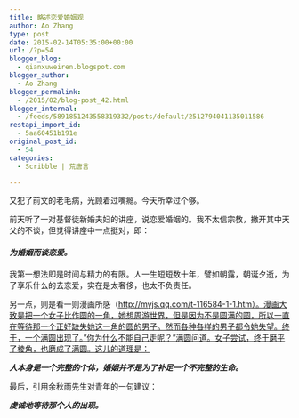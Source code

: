 ```yaml
---
title: 略述恋爱婚姻观
author: Ao Zhang
type: post
date: 2015-02-14T05:35:00+00:00
url: /?p=54
blogger_blog:
  - qianxuweiren.blogspot.com
blogger_author:
  - Ao Zhang
blogger_permalink:
  - /2015/02/blog-post_42.html
blogger_internal:
  - /feeds/5891851243558319332/posts/default/2512794041135011586
restapi_import_id:
  - 5aa60451b191e
original_post_id:
  - 54
categories:
  - Scribble | 荒唐言

---
```

又犯了前文的老毛病，光顾着过嘴瘾。今天所幸过个够。

前天听了一对基督徒新婚夫妇的讲座，说恋爱婚姻的。我不太信宗教，撇开其中天父的不谈，但觉得讲座中一点挺对，即：

#### **_为婚姻而谈恋爱。_**

我第一想法即是时间与精力的有限。人一生短短数十年，譬如朝露，朝诞夕逝，为了享乐什么的去恋爱，实在是太奢侈，也太不负责任。

另一点，则是看一则漫画所感（http://myjs.qq.com/t-116584-1-1.htm）。漫画大致是把一个女子比作圆的一角，她想周游世界，但是因为不是圆满的圆，所以一直在等待那一个正好缺失她这一角的圆的男子。然而各种各样的男子都令她失望。终于，一个满圆出现了。”你为什么不能自己走呢？”满圆问道。女子尝试，终于磨平了棱角，也磨成了满圆。这儿的道理是：

**_人本身是一个完整的个体，婚姻并不是为了补足一个不完整的生命。_**

最后，引用余秋雨先生对青年的一句建议：

**_虔诚地等待那个人的出现。_**